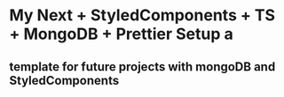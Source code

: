 # My Next + StyledComponents + TS + MongoDB + Prettier Setup a

## template for future projects with mongoDB and StyledComponents
